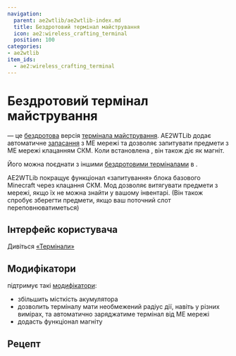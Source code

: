```yaml
---
navigation:
  parent: ae2wtlib/ae2wtlib-index.md
  title: Бездротовий термінал майстрування
  icon: ae2:wireless_crafting_terminal
  position: 100
categories:
- ae2wtlib
item_ids:
  - ae2:wireless_crafting_terminal
---
```


# Бездротовий термінал майстрування

<ItemImage id="ae2:wireless_crafting_terminal" scale="3" />

<ItemLink id="ae2:wireless_crafting_terminal" /> — це [бездротова](wireless_terminals.md) версія [термінала майстрування](ae2:items-blocks-machines/terminals.md#термінал-майстрування
). AE2WTLib додає автоматичне [запасання](restock.md) з МЕ мережі та дозволяє запитувати предмети з МЕ мережі клацанням СКМ. Коли встановлена <ItemLink id="ae2wtlib:magnet_card" />, він також діє як магніт.

Його можна поєднати з іншими [бездротовими терміналами](wireless_terminals.md) в <ItemLink id="ae2wtlib:wireless_universal_terminal" />.

AE2WTLib покращує функціонал «запитування» блока базового Minecraft через клацання СКМ. Мод дозволяє витягувати предмети з мережі, якщо їх не можна знайти у вашому інвентарі. (Він також спробує зберегти предмети, якщо ваш поточний слот переповнюватиметься)

## Інтерфейс користувача

Дивіться [«Термінали»](ae2:items-blocks-machines/terminals.md)

## Модифікатори

<ItemLink id="ae2:wireless_crafting_terminal" /> підтримує такі [модифікатори](ae2:items-blocks-machines/upgrade_cards.md):

* <ItemLink id="ae2:energy_card" /> збільшить місткість акумулятора
* <ItemLink id="ae2wtlib:quantum_bridge_card" /> дозволить терміналу мати необмежений радіус дії, навіть у різних вимірах, та автоматично заряджатиме термінал від МЕ мережі
* <ItemLink id="ae2wtlib:magnet_card" /> додасть функціонал магніту

## Рецепт

<RecipeFor id="ae2:wireless_crafting_terminal" />
